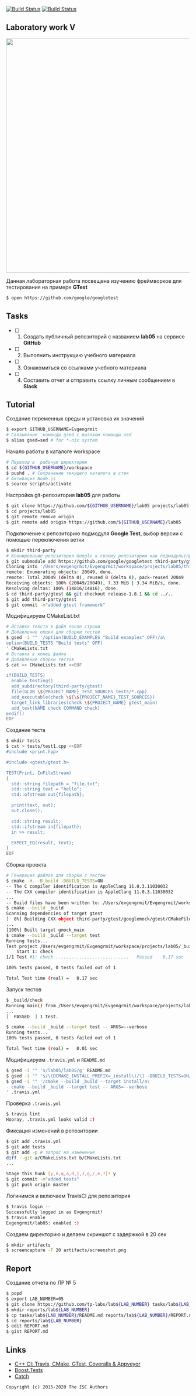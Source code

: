 [![Build Status](https://travis-ci.com/Evgengrmit/lab05.svg?branch=master)](https://travis-ci.com/Evgengrmit/lab05)
[![Build Status](https://travis-ci.org/Evgengrmit/lab05.svg?branch=master)](https://travis-ci.org/Evgengrmit/lab05)
## Laboratory work V

<a href="https://yandex.ru/efir/?stream_id=vQw_LH0UfN6I"><img src="https://raw.githubusercontent.com/tp-labs/lab05/master/preview.png" width="640"/></a>

Данная лабораторная работа посвещена изучению фреймворков для тестирования на примере **GTest**

```sh
$ open https://github.com/google/googletest
```

## Tasks

- [ ] 1. Создать публичный репозиторий с названием **lab05** на сервисе **GitHub**
- [ ] 2. Выполнить инструкцию учебного материала
- [ ] 3. Ознакомиться со ссылками учебного материала
- [ ] 4. Составить отчет и отправить ссылку личным сообщением в **Slack**

## Tutorial
Создание переменных среды и установка их значений
```sh
$ export GITHUB_USERNAME=Evgengrmit
# Связывание  команды gsed c вызовом команды sed
$ alias gsed=sed # for *-nix system
```

Начало работы в каталоге workspace
```sh
# Переход в  рабочую директорию
$ cd ${GITHUB_USERNAME}/workspace
$ pushd . # Сохранение текущего каталога в стек
# Активация Node.js
$ source scripts/activate
```
Настройка git-репозитория **lab05** для работы
```sh
$ git clone https://github.com/${GITHUB_USERNAME}/lab05 projects/lab05
$ cd projects/lab05
$ git remote remove origin
$ git remote add origin https://github.com/${GITHUB_USERNAME}/lab05
```
Подключение к репозиторию подмодуля **Google Test**, выбор версии с помощью переключения ветки
```sh
$ mkdir third-party
# Клонирование репозитория Google к своему репозиторию как подмодуль(проект в проекте)
$ git submodule add https://github.com/google/googletest third-party/gtest
Cloning into '/Users/evgengrmit/Evgengrmit/workspace/projects/lab05/third-party/gtest'...
remote: Enumerating objects: 20049, done.
remote: Total 20049 (delta 0), reused 0 (delta 0), pack-reused 20049
Receiving objects: 100% (20049/20049), 7.33 MiB | 3.34 MiB/s, done.
Resolving deltas: 100% (14816/14816), done.
$ cd third-party/gtest && git checkout release-1.8.1 && cd ../..
$ git add third-party/gtest
$ git commit -m"added gtest framework"
```
Модифицируем CMakeList.txt
```sh
# Вставка текста в файл после строки
# Добавление опции для сборки тестов
$ gsed -i "" '/option(BUILD_EXAMPLES "Build examples" OFF)/a\
option(BUILD_TESTS "Build tests" OFF)
' CMakeLists.txt
# Вставка в конец файла
# Добавление сборки тестов
$ cat >> CMakeLists.txt <<EOF

if(BUILD_TESTS)
  enable_testing()
  add_subdirectory(third-party/gtest)
  file(GLOB \${PROJECT_NAME}_TEST_SOURCES tests/*.cpp)
  add_executable(check \${\${PROJECT_NAME}_TEST_SOURCES})
  target_link_libraries(check \${PROJECT_NAME} gtest_main)
  add_test(NAME check COMMAND check)
endif()
EOF
```
Создание теста
```sh
$ mkdir tests
$ cat > tests/test1.cpp <<EOF
#include <print.hpp>

#include <gtest/gtest.h>

TEST(Print, InFileStream)
{
  std::string filepath = "file.txt";
  std::string text = "hello";
  std::ofstream out{filepath};

  print(text, out);
  out.close();

  std::string result;
  std::ifstream in{filepath};
  in >> result;

  EXPECT_EQ(result, text);
}
EOF
```
Сборка проекта
```sh
# Генерация файлов для сборки с тестом
$ cmake -H. -B_build -DBUILD_TESTS=ON
-- The C compiler identification is AppleClang 11.0.3.11030032
-- The CXX compiler identification is AppleClang 11.0.3.11030032
...
-- Build files have been written to: /Users/evgengrmit/Evgengrmit/workspace/projects/lab05/_build
$ cmake --build _build
Scanning dependencies of target gtest
[  8%] Building CXX object third-party/gtest/googlemock/gtest/CMakeFiles/gtest.dir/src/gtest-all.cc.o
...
[100%] Built target gmock_main
$ cmake --build _build --target test
Running tests...
Test project /Users/evgengrmit/Evgengrmit/workspace/projects/lab05/_build
    Start 1: check
1/1 Test #1: check ............................   Passed    0.17 sec

100% tests passed, 0 tests failed out of 1

Total Test time (real) =   0.17 sec
```
Запуск тестов
```sh
$ _build/check
Running main() from /Users/evgengrmit/Evgengrmit/workspace/projects/lab05/third-party/gtest/googletest/src/gtest_main.cc
...
[  PASSED  ] 1 test.

$ cmake --build _build --target test -- ARGS=--verbose
Running tests...
100% tests passed, 0 tests failed out of 1

Total Test time (real) =   0.01 sec
```
Модифицируем `.travis.yml` и `README.md`
```sh
$ gsed -i "" 's/lab05/lab05/g' README.md
$ gsed -i "" 's/\(DCMAKE_INSTALL_PREFIX=_install\)/\1 -DBUILD_TESTS=ON/' .travis.yml
$ gsed -i "" '/cmake --build _build --target install/a\
- cmake --build _build --target test -- ARGS=--verbose
' .travis.yml
```
Проверка `.travis.yml`
```sh
$ travis lint
Hooray, .travis.yml looks valid :)
```
Фиксация изменений в репозитории
```sh
$ git add .travis.yml
$ git add tests
$ git add -p # запрос на изменение
diff --git a/CMakeLists.txt b/CMakeLists.txt
...

Stage this hunk [y,n,q,a,d,j,J,g,/,e,?]? y
$ git commit -m"added tests"
$ git push origin master
```
Логинимся и включаем TravisCI для репозитория
```sh
$ travis login --
Successfully logged in as Evgengrmit!
$ travis enable
Evgengrmit/lab05: enabled :)
```
Создаем директорию и делаем скриншот с задержкой в 20 сек
```sh
$ mkdir artifacts
$ screencapture -T 20 artifacts/screenshot.png
```

## Report
Создание отчета по ЛР № 5
```sh
$ popd
$ export LAB_NUMBER=05
$ git clone https://github.com/tp-labs/lab${LAB_NUMBER} tasks/lab${LAB_NUMBER}
$ mkdir reports/lab${LAB_NUMBER}
$ cp tasks/lab${LAB_NUMBER}/README.md reports/lab${LAB_NUMBER}/REPORT.md
$ cd reports/lab${LAB_NUMBER}
$ edit REPORT.md
$ gist REPORT.md
```

## Links

- [C++ CI: Travis, CMake, GTest, Coveralls & Appveyor](http://david-grs.github.io/cpp-clang-travis-cmake-gtest-coveralls-appveyor/)
- [Boost.Tests](http://www.boost.org/doc/libs/1_63_0/libs/test/doc/html/)
- [Catch](https://github.com/catchorg/Catch2)

```
Copyright (c) 2015-2020 The ISC Authors
```
